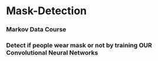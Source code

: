 # Mask-Detection
### Markov Data Course
### Detect if people wear mask or not by training OUR Convolutional Neural Networks 
